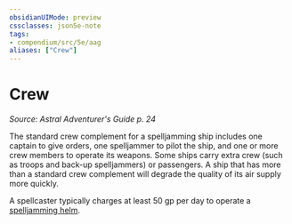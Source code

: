 ```yaml
---
obsidianUIMode: preview
cssclasses: json5e-note
tags:
- compendium/src/5e/aag
aliases: ["Crew"]
---
```

# Crew
*Source: Astral Adventurer's Guide p. 24* 

The standard crew complement for a spelljamming ship includes one captain to give orders, one spelljammer to pilot the ship, and one or more crew members to operate its weapons. Some ships carry extra crew (such as troops and back-up spelljammers) or passengers. A ship that has more than a standard crew complement will degrade the quality of its air supply more quickly.

A spellcaster typically charges at least 50 gp per day to operate a [spelljamming helm](compendium/items/spelljamming-helm-aag.md).